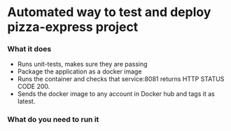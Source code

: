 # Automated way to test and deploy pizza-express project
### What it does
* Runs   unit-tests,   makes   sure   they   are   passing
* Package   the   application   as   a   docker   image
* Runs   the   container   and   checks   that   service:8081   returns   HTTP
STATUS   CODE   200.
* Sends   the   docker   image   to   any   account   in   Docker   hub   and   tags
it   as   latest.
### What do you need to run it
